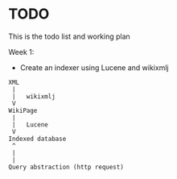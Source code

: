TODO
====

This is the todo list and working plan

Week 1:
- Create an indexer using Lucene and wikixmlj
````
XML
 |   
 |   wikixmlj
 V
WikiPage
 |
 |   Lucene
 V
Indexed database
 ^
 |
 |
Query abstraction (http request)
````
